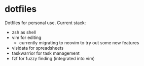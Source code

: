 # dotfiles

Dotfiles for personal use. Current stack:

- zsh as shell
- vim for editing
  - currently migrating to neovim to try out some new features
- visidata for spreadsheets
- taskwarrior for task management
- fzf for fuzzy finding (integrated into vim)
